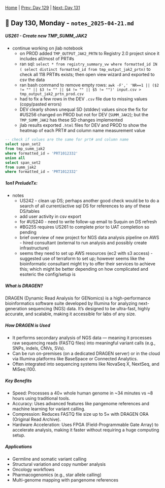 [Home](../../main.md) | [Prev: Day 129](notes_2025-04-18.md) | [Next: Day 131](./notes_2025-04-22.md)

## 📝 Day 130, Monday - `notes_2025-04-21.md`

##### US261 - Create new TMP_SUMM_JAK2
- continue working on jlab notebook
    * on PROD added `TMP_OUTPUT_JAK2_PRTN` to Registry 2.0 project since it includes all/most of PRT#s
    * ran sql: `select * from registry_summary_vw where formatted_id IN ( select distinct formatted_id from tmp_output_jak2_prtn)` to check all 118 PRT#s exists; then open view wizard and exported to csv the data
    * ran bash command to remove empty rows: `awk -F',' 'NR==1 || ($2 != "" || $3 != "" || $4 != "" || $5 != "")' input.csv > tmp_output_jak2_prtn_prod.csv`
    * had to fix a few rows in the DEV `.csv` file due to missing values (copy/pasted errors)
    * DEV clearly shows unequal SD (stddev) values since the fix for #US256 changed on PROD but not for DEV (`SUMM_JAK2`); but the `TMP_SUMM_JAK2` has these SD changes implemented
    * jlab results exported `.html` files for DEV and PROD to show the heatmap of each PRT# and column name measurement value
```sql
-- check if values are the same for prt# and column name
select span_set2
from tmp_summ_jak2
where formatted_id = 'PRT1012332'
union all
select span_set2
from summ_jak2
where formatted_id = 'PRT1012332'
```

##### 1on1 PreludeTx:
- notes
    * US242 - clean up DS; perhaps another good check would be to do a search of all current/active sql DS for references to any of these DS/tables
    * add user activity in csv export
    * for #US240 - need to write follow-up email to Suquin on DS refresh
    * #BG255 requires US261 to complete prior to UAT completion so pending
    * brief overview of new project for NGS data analysis pipeline on AWS - hired consultant (external to run analysis and possibly create infrastructure)
    * seems they need to set up AWS resources (ec2 with s3 access) - suggested use of terraform to set up; however seems like the bioinformatic consultant might try to offer their services to achieve this; which might be better depending on how complicated and esoteric the config/setup is


##### What is DRAGEN?
DRAGEN (Dynamic Read Analysis for GENomics) is a high-performance bioinformatics software suite developed by Illumina for analyzing next-generation sequencing (NGS) data. It’s designed to be ultra-fast, highly accurate, and scalable, making it accessible for labs of any size.

##### How DRAGEN is Used
* It performs secondary analysis of NGS data — meaning it processes raw sequencing reads (FASTQ files) into meaningful variant calls (e.g., SNPs, indels, CNVs, SVs).
* Can be run on-premises (on a dedicated DRAGEN server) or in the cloud via Illumina platforms like BaseSpace or Connected Analytics.
* Often integrated into sequencing systems like NovaSeq X, NextSeq, and MiSeq i100.

##### Key Benefits
* Speed: Processes a 40× whole human genome in ~34 minutes vs ~8 hours using traditional tools.
* Accuracy: Uses advanced features like pangenome references and machine learning for variant calling.
* Compression: Reduces FASTQ file size up to 5× with DRAGEN ORA (Original Read Archive).
* Hardware Acceleration: Uses FPGA (Field-Programmable Gate Array) to accelerate analysis, making it faster without requiring a huge computing setup.

##### Applications
* Germline and somatic variant calling
* Structural variation and copy number analysis
* Oncology workflows
* Pharmacogenomics (e.g., star allele calling)
* Multi-genome mapping with pangenome references
